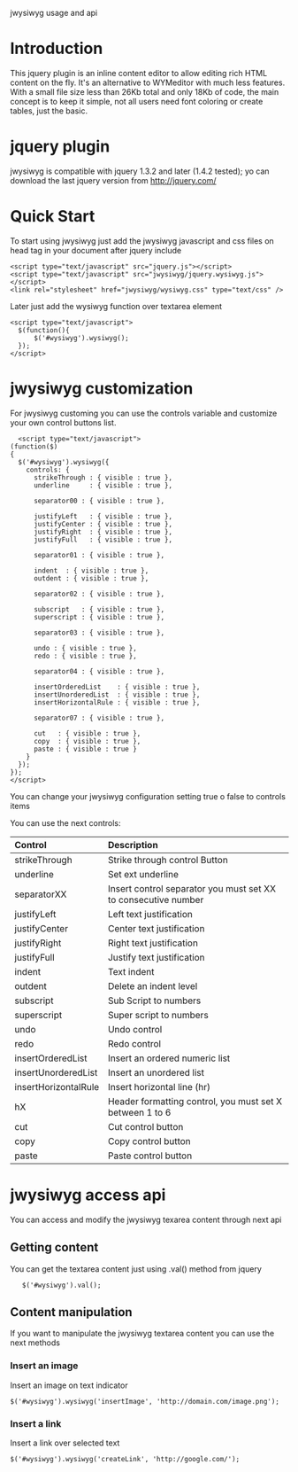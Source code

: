 jwysiwyg usage and api

# Introduction #

This jquery plugin is an inline content editor to allow editing rich HTML content on the fly. It's an alternative to WYMeditor with much less features. With a small file size less than 26Kb total and only 18Kb of code, the main concept is to keep it simple, not all users need font coloring or create tables, just the basic.


# jquery plugin #

jwysiwyg is compatible with jquery 1.3.2 and later (1.4.2 tested); yo can download the last jquery version from http://jquery.com/

# Quick Start #

To start using jwysiwyg just add the jwysiwyg javascript and css files on head tag in your document after jquery include


```
<script type="text/javascript" src="jquery.js"></script>
<script type="text/javascript" src="jwysiwyg/jquery.wysiwyg.js"></script>
<link rel="stylesheet" href="jwysiwyg/wysiwyg.css" type="text/css" />
```

Later just add the wysiwyg function over textarea element

```
<script type="text/javascript">
  $(function(){
      $('#wysiwyg').wysiwyg();
  });
</script>
```


# jwysiwyg customization #

For jwysiwyg customing you can use the controls variable and customize your own control buttons list.

```
  <script type="text/javascript">
(function($)
{
  $('#wysiwyg').wysiwyg({
    controls: {
      strikeThrough : { visible : true },
      underline     : { visible : true },
      
      separator00 : { visible : true },
      
      justifyLeft   : { visible : true },
      justifyCenter : { visible : true },
      justifyRight  : { visible : true },
      justifyFull   : { visible : true },
      
      separator01 : { visible : true },
      
      indent  : { visible : true },
      outdent : { visible : true },
      
      separator02 : { visible : true },
      
      subscript   : { visible : true },
      superscript : { visible : true },
      
      separator03 : { visible : true },
      
      undo : { visible : true },
      redo : { visible : true },
      
      separator04 : { visible : true },
      
      insertOrderedList    : { visible : true },
      insertUnorderedList  : { visible : true },
      insertHorizontalRule : { visible : true },

      separator07 : { visible : true },
      
      cut   : { visible : true },
      copy  : { visible : true },
      paste : { visible : true }
    }
  });
});
</script>
```

You can change your jwysiwyg configuration setting true o false to controls items

You can use the next controls:

|Control|Description|
|:------|:----------|
|strikeThrough|Strike through control Button|
|underline|Set ext underline|
|separatorXX|Insert control separator you must set XX to consecutive number|
|justifyLeft|Left text justification|
|justifyCenter|Center text justification|
|justifyRight|Right text justification|
|justifyFull|Justify text justification|
|indent |Text indent |
|outdent|Delete an indent level|
|subscript|Sub Script to numbers|
|superscript|Super script to numbers|
|undo   |Undo control|
|redo   |Redo control|
|insertOrderedList|Insert an ordered numeric list|
|insertUnorderedList|Insert an unordered list|
|insertHorizontalRule|Insert horizontal line (hr)|
|hX     |Header formatting control, you must set X between 1 to 6|
|cut    |Cut control button|
|copy   |Copy control button|
|paste  |Paste control button|

# jwysiwyg access api #

You can access and modify the jwysiwyg texarea content through next api

## Getting content ##

You can get the textarea content just using .val() method from jquery

```
   $('#wysiwyg').val();
```

## Content manipulation ##

If you want to manipulate the jwysiwyg textarea content you can use the next methods

### Insert an image ###

Insert an image on text indicator
```
$('#wysiwyg').wysiwyg('insertImage', 'http://domain.com/image.png');
```
### Insert a link ###

Insert a link over selected text
```
$('#wysiwyg').wysiwyg('createLink', 'http://google.com/');
```